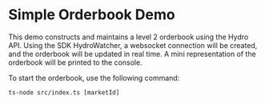 # Simple Orderbook Demo

This demo constructs and maintains a level 2 orderbook using the Hydro API. Using the SDK HydroWatcher,
a websocket connection will be created, and the orderbook will be updated in real time. A mini
representation of the orderbook will be printed to the console.

To start the orderbook, use the following command:

`ts-node src/index.ts [marketId]`
